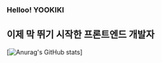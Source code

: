 
### Helloo! YOOKIKI

## 이제 막 뛰기 시작한 프론트엔드 개발자

[![Anurag's GitHub stats](https://github-readme-stats.vercel.app/api?username=yookiki&show_icons=true&theme=cobalt)]